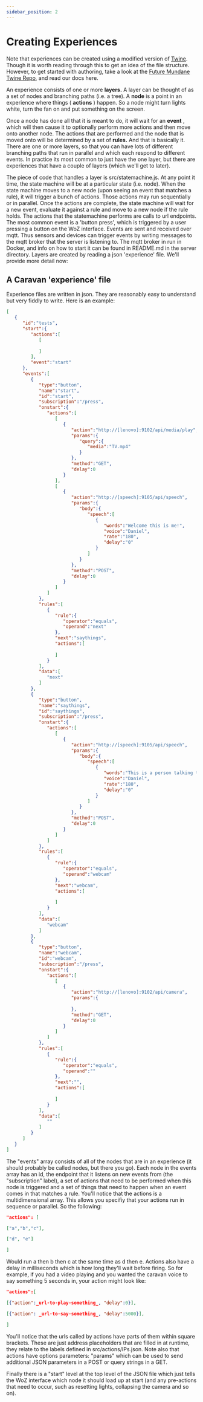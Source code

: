 ```yaml
---
sidebar_position: 2
---
```


# Creating Experiences

Note that experiences can be created using a modified version of [Twine](https://twinery.org/).  Though it is worth reading through this to get an idea of the file structure.  However, to get started with authoring, take a look at the [Future Mundane Twine Repo](https://github.com/tlodge/twinejs), and read our docs here.


An experience consists of one or more **layers.** A layer can be thought of as a set of nodes and branching paths (i.e. a tree). A **node** is a point in an experience where things ( **actions** ) happen. So a node might turn lights white, turn the fan on and put something on the screen. 

Once a node has done all that it is meant to do, it will wait for an **event** , which will then cause it to optionally perform more actions and then move onto another node. The actions that are performed and the node that is moved onto will be determined by a set of **rules.** And that is basically it. There are one or more layers, so that you can have lots of different branching paths that run in parallel and which each respond to different events. In practice its most common to just have the one layer, but there are experiences that have a couple of layers (which we'll get to later).

The piece of code that handles a layer is src/statemachine.js. At any point it time, the state machine will be at a particular state (i.e. node). When the state machine moves to a new node (upon seeing an event that matches a rule), it will trigger a bunch of actions. Those actions may run sequentially or in parallel. Once the actions are complete, the state machine will wait for a new event, evaluate it against a rule and move to a new node if the rule holds. The actions that the statemachine performs are calls to url endpoints. 
The most common event is a 'button press', which is triggered by a user pressing a button on the WoZ interface. Events are sent and received over mqtt. Thus sensors and devices can trigger events by writing messages to the mqtt broker that the server is listening to. The mqtt broker in run in Docker, and info on how to start it can be found in README.md in the server directory. Layers are created by reading a json 'experience' file. We'll provide more detail now:

## A Caravan 'experience' file

Experience files are written in json. They are reasonably easy to understand but very fiddly to write. Here is an example:

```json
[
   {
      "id":"tests",
      "start":{
         "actions":[
            [
               
            ]
         ],
         "event":"start"
      },
      "events":[
         {
            "type":"button",
            "name":"start",
            "id":"start",
            "subscription":"/press",
            "onstart":{
               "actions":[
                  [
                     {
                        "action":"http://[lenovo]:9102/api/media/play",
                        "params":{
                           "query":{
                              "media":"TV.mp4"
                           }
                        },
                        "method":"GET",
                        "delay":0
                     }
                  ],
                  [
                     {
                        "action":"http://[speech]:9105/api/speech",
                        "params":{
                           "body":{
                              "speech":[
                                 {
                                    "words":"Welcome this is me!",
                                    "voice":"Daniel",
                                    "rate":"180",
                                    "delay":"0"
                                 }
                              ]
                           }
                        },
                        "method":"POST",
                        "delay":0
                     }
                  ]
               ]
            },
            "rules":[
               {
                  "rule":{
                     "operator":"equals",
                     "operand":"next"
                  },
                  "next":"saythings",
                  "actions":[
                     
                  ]
               }
            ],
            "data":[
               "next"
            ]
         },
         {
            "type":"button",
            "name":"saythings",
            "id":"saythings",
            "subscription":"/press",
            "onstart":{
               "actions":[
                  [
                     {
                        "action":"http://[speech]:9105/api/speech",
                        "params":{
                           "body":{
                              "speech":[
                                 {
                                    "words":"This is a person talking to you |address|",
                                    "voice":"Daniel",
                                    "rate":"180",
                                    "delay":"0"
                                 }
                              ]
                           }
                        },
                        "method":"POST",
                        "delay":0
                     }
                  ]
               ]
            },
            "rules":[
               {
                  "rule":{
                     "operator":"equals",
                     "operand":"webcam"
                  },
                  "next":"webcam",
                  "actions":[
                     
                  ]
               }
            ],
            "data":[
               "webcam"
            ]
         },
         {
            "type":"button",
            "name":"webcam",
            "id":"webcam",
            "subscription":"/press",
            "onstart":{
               "actions":[
                  [
                     {
                        "action":"http://[lenovo]:9102/api/camera",
                        "params":{
                           
                        },
                        "method":"GET",
                        "delay":0
                     }
                  ]
               ]
            },
            "rules":[
               {
                  "rule":{
                     "operator":"equals",
                     "operand":""
                  },
                  "next":"",
                  "actions":[
                     
                  ]
               }
            ],
            "data":[
               ""
            ]
         }
      ]
   }
]
```

The "events" array consists of all of the nodes that are in an experience (it should probably be called nodes, but there you go). Each node in the events array has an id, the endpoint that it listens on new events from (the "subscription" label), a set of actions that need to be performed when this node is triggered and a set of things that need to happen when an event comes in that matches a rule. You'll notice that the actions is a multidimensional array. This allows you specifiy that your actions run in sequence or parallel. So the following:

```json
"actions": [

["a","b","c"],

["d", "e"]

]
```

Would run a then b then c at the same time as d then e. Actions also have a delay in milliseconds which is how long they'll wait before firing. So for example, if you had a video playing and you wanted the caravan voice to say something 5 seconds in, your action might look like:

```json
"actions":[

[{"action":_url-to-play-something_, "delay":0}],

[{"action": _url-to-say-something_, "delay":5000}],

]
```

You'll notice that the urls called by actions have parts of them within square brackets. These are just address placeholders that are filled in at runtime, they relate to the labels defined in src/actions/IPs.json. Note also that actions have options parameters: "params" which can be used to send additional JSON parameters in a POST or query strings in a GET.

Finally there is a "start" level at the top level of the JSON file which just tells the WoZ interface which node it should load up at start (and any pre-actions that need to occur, such as resetting lights, collapsing the camera and so on).